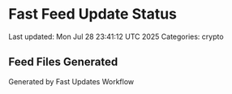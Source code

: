 # Fast Feed Update Status
Last updated: Mon Jul 28 23:41:12 UTC 2025
Categories: crypto

## Feed Files Generated

Generated by Fast Updates Workflow
